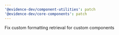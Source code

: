 ```yaml
---
'@evidence-dev/component-utilities': patch
'@evidence-dev/core-components': patch
---
```


Fix custom formatting retrieval for custom components
